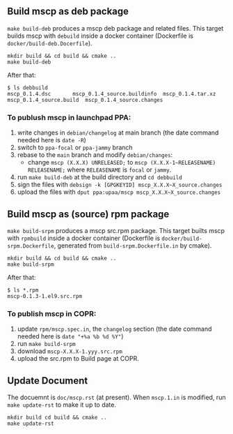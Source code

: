 

## Build mscp as deb package

`make build-deb` produces a mscp deb package and related files. This
target builds mscp with `debuild` inside a docker container
(Dockerfile is `docker/build-deb.Docerfile`).


```console
mkdir build && cd build && cmake ..
make build-deb
```

After that:

```console
$ ls debbuild
mscp_0.1.4.dsc		 mscp_0.1.4_source.buildinfo  mscp_0.1.4.tar.xz
mscp_0.1.4_source.build  mscp_0.1.4_source.changes
```

### To publush mscp in launchpad PPA:

1. write changes in `debian/changelog` at main branch (the date
   command needed here is `date -R`)
2. switch to `ppa-focal` or `ppa-jammy` branch
3. rebase to the `main` branch and modify `debian/changes`:
   * change `mscp (X.X.X) UNRELEASED;` to `mscp (X.X.X-1~RELEASENAME) RELEASENAME;`
	 where `RELEASENAME` is `focal` or `jammy`.
4. run `make build-deb` at the build directory and `cd debbuild`
5. sign the files with `debsign -k [GPGKEYID] mscp_X.X.X~X_source.changes`
5. upload the files with `dput ppa:upaa/mscp mscp_X.X.X~X_source.changes`


## Build mscp as (source) rpm package

`make build-srpm` produces a mscp src.rpm package. This target builts
mscp with `rpmbuild` inside a docker container (Dockerfile is
`docker/build-srpm.Dockerfile`, generated from
`build-srpm.Dockerfile.in` by cmake).

```console
mkdir build && cd build && cmake ..
make build-srpm
```

After that:

```console
$ ls *.rpm
mscp-0.1.3-1.el9.src.rpm
```

### To publish mscp in COPR:

1. update `rpm/mscp.spec.in`, the `changelog` section (the date
   command needed here is `date "+%a %b %d %Y"`)
2. run `make build-srpm`
3. download `mscp-X.X.X-1.yyy.src.rpm`
4. upload the src.rpm to Build page at COPR.



## Update Document

The docuemnt is `doc/mscp.rst` (at present). When `mscp.1.in` is
modified, run `make update-rst` to make it up to date.

```console
mkdir build cd build && cmake ..
make update-rst
```

